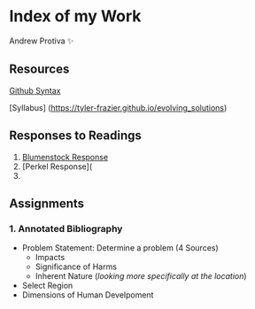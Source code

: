 # Index of my Work

Andrew Protiva :sparkles:

## Resources
[Github Syntax](https://help.github.com/en/github/writing-on-github/basic-writing-and-formatting-syntax)

[Syllabus] (https://tyler-frazier.github.io/evolving_solutions)
## Responses to Readings
1. [Blumenstock Response](https://github.com/aprotiva/Workshop/blob/master/blumenstock_response.md)
1. [Perkel Response](
1.

## Assignments 
### 1. Annotated Bibliography
- Problem Statement: Determine a problem (4 Sources)
  - Impacts
  - Significance of Harms
  - Inherent Nature (*looking more specifically at the location*)
- Select Region
- Dimensions of Human Develpoment
